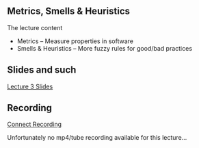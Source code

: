 ## Metrics,	Smells	&	Heuristics

The lecture content
* Metrics	– Measure	properties	in	software
* Smells	&	Heuristics	– More	fuzzy	rules	for	good/bad	practices

## Slides and such
 [Lecture 3 Slides](https://github.com/dntoll/1dv610/raw/master/lectures/slides/Lecture%203.pdf)

## Recording
[Connect Recording](https://connect.sunet.se/p4ddx54muza)

Unfortunately no mp4/tube recording available for this lecture... 
